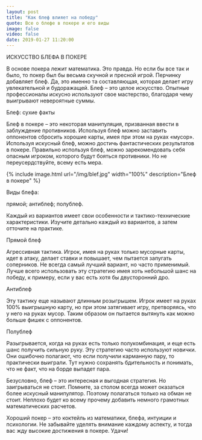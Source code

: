```yaml
---
layout: post
title: "Как блеф влияет на победу"
quote: Все о блефе в покере и его виды
image: false
video: false
date: 2019-01-27 11:20:00
---
```


ИСКУССТВО БЛЕФА В ПОКЕРЕ

В основе покера лежит математика. Это правда. Но если бы все так и было, то покер был бы весьма скучной и пресной игрой. Перчинку добавляет блеф. Да, это именно та составляющая, которая делает игру увлекательной и будоражащей. Блеф – это целое искусство. Опытные профессионалы искусно используют свое мастерство, благодаря чему выигрывают невероятные суммы. 

Блеф: сухие факты

Блеф в покере – это некоторая манипуляция, призванная ввести в заблуждение противников. Используя блеф можно заставить оппонентов сбросить хорошие карты, имея при этом на руках «мусор». Используя искусный блеф, можно достичь фантастических результатов в покере. 
Правильно используя блеф, можно зарекомендовать себя опасным игроком, которого будут бояться противники. Но не переусердствуйте, всему есть мера. 

{% include image.html url="/img/blef.jpg" width="100%" description="Блеф в покере" %}

Виды блефа:

прямой;
антиблеф;
полублеф.

Каждый из вариантов имеет свои особенности и тактико-технические характеристики. Изучите детально каждый из вариантов, а затем отточите на практике. 

Прямой блеф

Агрессивная тактика. Игрок, имея на руках только мусорные карты, идет в атаку, делает ставки и повышает, чем пытается запугать соперников. Не всегда самый лучший вариант, но часто применимый. Лучше всего использовать эту стратегию имея хоть небольшой шанс на победу, к примеру, если у вас есть хотя бы двусторонний дро. 

Антиблеф

Эту тактику еще называют длинным розыгрышем. Игрок имеет на руках 100% выигрышную карту, но при этом затягивает игру, претворяясь, что у него на руках мусор. Таким образом он пытается вытянуть как можно больше фишек с оппонентов. 

Полублеф

Разыгрывается, когда на руках есть только полукомбинация, и еще есть шанс получить сильную руку. Эту стратегию часто используют новички. Они ошибочно полагают, что если получили карманную пару, то практически выиграли. Тут нужно сохранять бдительность и понимать, что не факт, что на борде выпадет пара. 

Безусловно, блеф – это интересная и выгодная стратегия. Но заигрываться не стоит. Помните, за столом всегда может оказаться более искусный манипулятор. Поэтому полагаться только на обман не стоит. Неплохо будет ко всему прочему добавить немного грамотных математических расчетов. 

Хороший покер – это коктейль из математики, блефа, интуиции и психологии. Не забывайте уделять внимание каждому аспекту, и тогда вас жду высокие достижения в покере. Удачи!